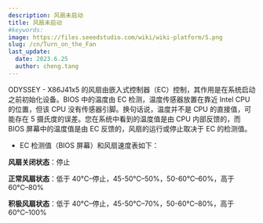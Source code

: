 ```yaml
---
description: 风扇未启动
title: 风扇未启动
#keywords:
image: https://files.seeedstudio.com/wiki/wiki-platform/S.png
slug: /cn/Turn_on_the_Fan
last_update:
  date: 2023.6.25   
  author: cheng.tang
---
```


ODYSSEY - X86J41x5 的风扇由嵌入式控制器（EC）控制，其作用是在系统启动之前初始化设备。BIOS 中的温度由 EC 检测，温度传感器放置在靠近 Intel CPU 的位置，但该 CPU 没有传感器引脚。换句话说，温度并不是 CPU 的直接值，可能存在 5 摄氏度的误差。您在系统中看到的温度值是由 CPU 内部反馈的，而 BIOS 屏幕中的温度值是由 EC 反馈的，风扇的运行或停止取决于 EC 的检测值。

- EC 检测值（BIOS 屏幕）和风扇速度表如下：

**风扇关闭状态**：停止

**正常风扇状态**：低于 40°C–停止，45-50°C–50%，50-60°C–60%，高于 60°C–80%

**积极风扇状态**：低于 40°C–停止，45-50°C–70%，50-60°C–80%，高于 60°C–100%